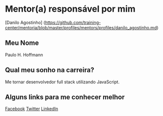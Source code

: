 # Mentor(a) responsável por mim

[Danilo Agostinho] (https://github.com/training-center/mentoria/blob/master/profiles/mentors/profiles/danilo_agostinho.md)

## Meu Nome

Paulo H. Hoffmann

## Qual meu sonho na carreira?

Me tornar desenvolvedor full stack utilizando JavaScript.

## Alguns links para me conhecer melhor

[Facebook](https://www.facebook.com/phhoffmann)
[Twitter](https://twitter.com/pauloohoffmann)
[LinkedIn](https://www.linkedin.com/in/phhoffmann)
